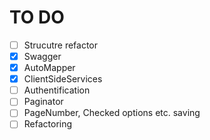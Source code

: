 # TO DO
- [ ] Strucutre refactor
- [x] Swagger
- [x] AutoMapper
- [x] ClientSideServices
- [ ] Authentification
- [ ] Paginator
- [ ] PageNumber, Checked options etc. saving
- [ ] Refactoring